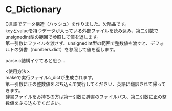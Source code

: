 # C_Dictionary
C言語でデータ構造（ハッシュ）を作りました。欠陥品です。  
keyとvalueを持つデータが入っている外部ファイルを読み込み、第二引数でunsignedint型の範囲で参照して値を返します。  
第一引数にファイルを渡さず、unsignedint型の範囲で整数値を渡すと、デフォルトの辞書（numbers.dict）を参照して値を返します。

parse.c結構イケてると思う...

<使用方法>.  
makeで実行ファイルc_dictが生成されます。  
第一引数に正の整数値をぶち込んで実行してください、英語に翻訳されて帰ってきます。  
辞書ファイルをお持ちの方は第一引数に辞書のファイルパス、第二引数に正の整数値をぶち込んでください。  

